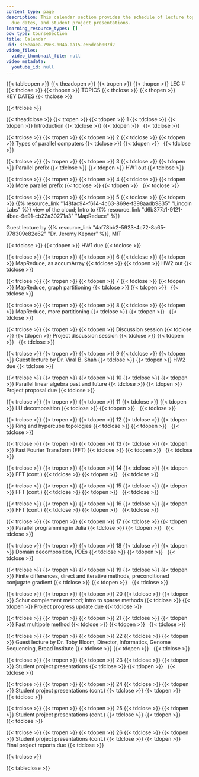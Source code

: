 ```yaml
---
content_type: page
description: This calendar section provides the schedule of lecture topics, assignment
  due dates, and student project presentations.
learning_resource_types: []
ocw_type: CourseSection
title: Calendar
uid: 3c5eaaea-79e3-b04a-aa15-e66dcab007d2
video_files:
  video_thumbnail_file: null
video_metadata:
  youtube_id: null
---
```


{{< tableopen >}}
{{< theadopen >}}
{{< tropen >}}
{{< thopen >}}
LEC #
{{< thclose >}}
{{< thopen >}}
TOPICS
{{< thclose >}}
{{< thopen >}}
KEY DATES
{{< thclose >}}

{{< trclose >}}

{{< theadclose >}}
{{< tropen >}}
{{< tdopen >}}
1
{{< tdclose >}}
{{< tdopen >}}
Introduction
{{< tdclose >}}
{{< tdopen >}}
 
{{< tdclose >}}

{{< trclose >}}
{{< tropen >}}
{{< tdopen >}}
2
{{< tdclose >}}
{{< tdopen >}}
Types of parallel computers
{{< tdclose >}}
{{< tdopen >}}
 
{{< tdclose >}}

{{< trclose >}}
{{< tropen >}}
{{< tdopen >}}
3
{{< tdclose >}}
{{< tdopen >}}
Parallel prefix
{{< tdclose >}}
{{< tdopen >}}
HW1 out
{{< tdclose >}}

{{< trclose >}}
{{< tropen >}}
{{< tdopen >}}
4
{{< tdclose >}}
{{< tdopen >}}
More parallel prefix
{{< tdclose >}}
{{< tdopen >}}
 
{{< tdclose >}}

{{< trclose >}}
{{< tropen >}}
{{< tdopen >}}
5
{{< tdclose >}}
{{< tdopen >}}
{{% resource_link "148fac94-f614-4c63-869e-f398aadb9835" "Lincoln Labs" %}} view of the cloud; Intro to {{% resource_link "d6b377a1-9121-4bec-9e91-cb22a30271a3" "MapReduce" %}}

Guest lecture by {{% resource_link "4af78bb2-5923-4c72-8a65-978309e82e62" "Dr. Jeremy Kepner" %}}, MIT


{{< tdclose >}}
{{< tdopen >}}
HW1 due
{{< tdclose >}}

{{< trclose >}}
{{< tropen >}}
{{< tdopen >}}
6
{{< tdclose >}}
{{< tdopen >}}
MapReduce, as accumArray
{{< tdclose >}}
{{< tdopen >}}
HW2 out
{{< tdclose >}}

{{< trclose >}}
{{< tropen >}}
{{< tdopen >}}
7
{{< tdclose >}}
{{< tdopen >}}
MapReduce, graph partitioning
{{< tdclose >}}
{{< tdopen >}}
 
{{< tdclose >}}

{{< trclose >}}
{{< tropen >}}
{{< tdopen >}}
8
{{< tdclose >}}
{{< tdopen >}}
MapReduce, more partitioning
{{< tdclose >}}
{{< tdopen >}}
 
{{< tdclose >}}

{{< trclose >}}
{{< tropen >}}
{{< tdopen >}}
Discussion session
{{< tdclose >}}
{{< tdopen >}}
Project discussion session
{{< tdclose >}}
{{< tdopen >}}
 
{{< tdclose >}}

{{< trclose >}}
{{< tropen >}}
{{< tdopen >}}
9
{{< tdclose >}}
{{< tdopen >}}
Guest lecture by Dr. Viral B. Shah
{{< tdclose >}}
{{< tdopen >}}
HW2 due
{{< tdclose >}}

{{< trclose >}}
{{< tropen >}}
{{< tdopen >}}
10
{{< tdclose >}}
{{< tdopen >}}
Parallel linear algebra past and future
{{< tdclose >}}
{{< tdopen >}}
Project proposal due
{{< tdclose >}}

{{< trclose >}}
{{< tropen >}}
{{< tdopen >}}
11
{{< tdclose >}}
{{< tdopen >}}
LU decomposition
{{< tdclose >}}
{{< tdopen >}}
 
{{< tdclose >}}

{{< trclose >}}
{{< tropen >}}
{{< tdopen >}}
12
{{< tdclose >}}
{{< tdopen >}}
Ring and hypercube topologies
{{< tdclose >}}
{{< tdopen >}}
 
{{< tdclose >}}

{{< trclose >}}
{{< tropen >}}
{{< tdopen >}}
13
{{< tdclose >}}
{{< tdopen >}}
Fast Fourier Transform (FFT)
{{< tdclose >}}
{{< tdopen >}}
 
{{< tdclose >}}

{{< trclose >}}
{{< tropen >}}
{{< tdopen >}}
14
{{< tdclose >}}
{{< tdopen >}}
FFT (cont.)
{{< tdclose >}}
{{< tdopen >}}
 
{{< tdclose >}}

{{< trclose >}}
{{< tropen >}}
{{< tdopen >}}
15
{{< tdclose >}}
{{< tdopen >}}
FFT (cont.)
{{< tdclose >}}
{{< tdopen >}}
 
{{< tdclose >}}

{{< trclose >}}
{{< tropen >}}
{{< tdopen >}}
16
{{< tdclose >}}
{{< tdopen >}}
FFT (cont.)
{{< tdclose >}}
{{< tdopen >}}
 
{{< tdclose >}}

{{< trclose >}}
{{< tropen >}}
{{< tdopen >}}
17
{{< tdclose >}}
{{< tdopen >}}
Parallel programming in Julia
{{< tdclose >}}
{{< tdopen >}}
 
{{< tdclose >}}

{{< trclose >}}
{{< tropen >}}
{{< tdopen >}}
18
{{< tdclose >}}
{{< tdopen >}}
Domain decomposition, PDEs
{{< tdclose >}}
{{< tdopen >}}
 
{{< tdclose >}}

{{< trclose >}}
{{< tropen >}}
{{< tdopen >}}
19
{{< tdclose >}}
{{< tdopen >}}
Finite differences, direct and iterative methods, preconditioned conjugate gradient
{{< tdclose >}}
{{< tdopen >}}
 
{{< tdclose >}}

{{< trclose >}}
{{< tropen >}}
{{< tdopen >}}
20
{{< tdclose >}}
{{< tdopen >}}
Schur complement method; Intro to sparse methods
{{< tdclose >}}
{{< tdopen >}}
Project progress update due
{{< tdclose >}}

{{< trclose >}}
{{< tropen >}}
{{< tdopen >}}
21
{{< tdclose >}}
{{< tdopen >}}
Fast multipole method
{{< tdclose >}}
{{< tdopen >}}
 
{{< tdclose >}}

{{< trclose >}}
{{< tropen >}}
{{< tdopen >}}
22
{{< tdclose >}}
{{< tdopen >}}
Guest lecture by Dr. Toby Bloom, Director, Informatics, Genome Sequencing, Broad Institute
{{< tdclose >}}
{{< tdopen >}}
 
{{< tdclose >}}

{{< trclose >}}
{{< tropen >}}
{{< tdopen >}}
23
{{< tdclose >}}
{{< tdopen >}}
Student project presentations
{{< tdclose >}}
{{< tdopen >}}
 
{{< tdclose >}}

{{< trclose >}}
{{< tropen >}}
{{< tdopen >}}
24
{{< tdclose >}}
{{< tdopen >}}
Student project presentations (cont.)
{{< tdclose >}}
{{< tdopen >}}
 
{{< tdclose >}}

{{< trclose >}}
{{< tropen >}}
{{< tdopen >}}
25
{{< tdclose >}}
{{< tdopen >}}
Student project presentations (cont.)
{{< tdclose >}}
{{< tdopen >}}
 
{{< tdclose >}}

{{< trclose >}}
{{< tropen >}}
{{< tdopen >}}
26
{{< tdclose >}}
{{< tdopen >}}
Student project presentations (cont.)
{{< tdclose >}}
{{< tdopen >}}
Final project reports due
{{< tdclose >}}

{{< trclose >}}

{{< tableclose >}}